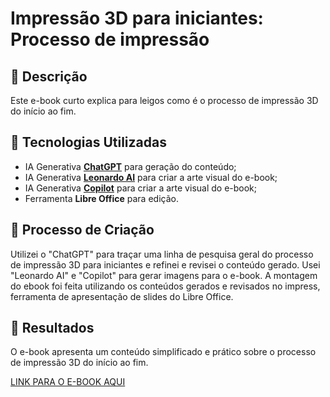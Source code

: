 # Impressão 3D para iniciantes: Processo de impressão

## 📒 Descrição
Este e-book curto explica para leigos como é o processo de impressão 3D do início ao fim.

## 🤖 Tecnologias Utilizadas
- IA Generativa **[ChatGPT](https://chat.openai.com)** para geração do conteúdo;
- IA Generativa **[Leonardo AI](https://leonardo.ai)** para criar a arte visual do e-book;
- IA Generativa **[Copilot](https://copilot.microsoft.com/images/create?FORM=GENILP#)** para criar a arte visual do e-book;
- Ferramenta **Libre Office** para edição.

## 🧐 Processo de Criação
Utilizei o "ChatGPT" para traçar uma linha de pesquisa geral do processo de impressão 3D para iniciantes e refinei e revisei o conteúdo gerado. Usei "Leonardo AI" e "Copilot" para gerar imagens para o e-book. A montagem do ebook foi feita utilizando os conteúdos gerados e revisados no impress, ferramenta de apresentação de slides do Libre Office.

## 🚀 Resultados
O e-book apresenta um conteúdo simplificado e prático sobre o processo de impressão 3D do início ao fim.

[LINK PARA O E-BOOK AQUI]()
